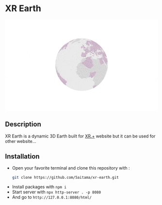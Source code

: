 # XR Earth

![](res/image/planet.gif)

## Description
XR Earth is a dynamic 3D Earth built for [XR.+](https://xr.plus) website but it can be used for other website...

## Installation

* Open your favorite terminal and clone this repository with :
  ```bash
  git clone https://github.com/5aitama/xr-earth.git
  ```
* Install packages with `npm i`
* Start server with `npx http-server . -p 8080`
* And go to `http://127.0.0.1:8080/html/`
